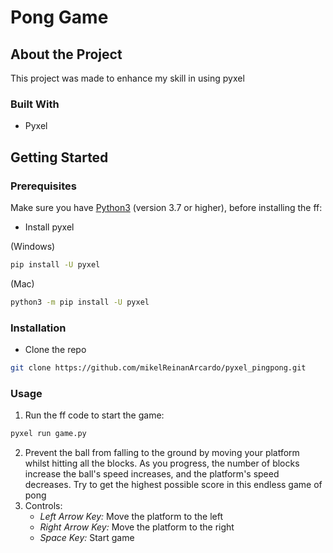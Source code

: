 # Pong Game


## About the Project
This project was made to enhance my skill in using pyxel


### Built With
* Pyxel


## Getting Started


### Prerequisites
Make sure you have <a href="https://www.python.org/downloads/">Python3</a> (version 3.7 or higher), before installing the ff:
* Install pyxel

(Windows)
```sh
pip install -U pyxel
```
(Mac)
```sh
python3 -m pip install -U pyxel
```


### Installation
* Clone the repo
```sh
git clone https://github.com/mikelReinanArcardo/pyxel_pingpong.git
```


### Usage
1. Run the ff code to start the game:
```sh
pyxel run game.py
```
2. Prevent the ball from falling to the ground by moving your platform whilst hitting all the blocks. As you progress, the number of blocks increase
the ball's speed increases, and the platform's speed decreases. Try to get the highest possible score in this endless game of pong
3. Controls:
    * *Left Arrow Key:* Move the platform to the left
    * *Right Arrow Key:* Move the platform to the right
    * *Space Key:* Start game
